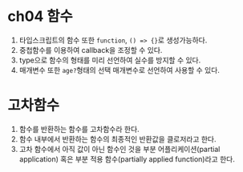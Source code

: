# ch04 함수

1. 타입스크립트의 함수 또한 `function`, `() => {}`로 생성가능하다.
2. 중첩함수를 이용하여 callback을 조정할 수 있다.
3. type으로 함수의 형태를 미리 선언하여 실수를 방지할 수 있다. 
4. 매개변수 또한 `age?`형태의 선택 매개변수로 선언하여 사용할 수 있다.


# 고차함수

1. 함수를 반환하는 함수를 고차함수라 한다.
2. 함수 내부에서 반환하는 함수의 최종적인 반환값을 클로저라고 한다.
3. 고차 함수에서 아직 값이 아닌 함수인 것을 부분 어플리케이션(partial application) 혹은 부분 적용 함수(partially applied function)라고 한다.
